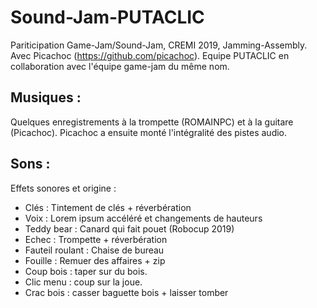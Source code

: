 # Sound-Jam-PUTACLIC
Pariticipation Game-Jam/Sound-Jam, CREMI 2019, Jamming-Assembly.
Avec Picachoc (https://github.com/picachoc). Equipe PUTACLIC en collaboration avec l'équipe game-jam du même nom.

## Musiques :
Quelques enregistrements à la trompette (ROMAINPC) et à la guitare (Picachoc). Picachoc a ensuite monté l'intégralité des pistes audio.

## Sons :
Effets sonores et origine :

* Clés : Tintement de clés + réverbération
* Voix : Lorem ipsum accéléré et changements de hauteurs
* Teddy bear : Canard qui fait pouet (Robocup 2019)
* Echec : Trompette + réverbération
* Fauteil roulant : Chaise de bureau
* Fouille : Remuer des affaires + zip
* Coup bois : taper sur du bois.
* Clic menu : coup sur la joue.
* Crac bois : casser baguette bois + laisser tomber